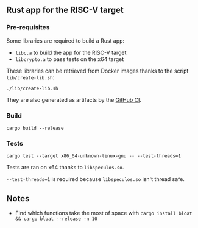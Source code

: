 ## Rust app for the RISC-V target

### Pre-requisites

Some libraries are required to build a Rust app:

- `libc.a` to build the app for the RISC-V target
- `libcrypto.a` to pass tests on the x64 target

These libraries can be retrieved from Docker images thanks to the script `lib/create-lib.sh`:

```console
./lib/create-lib.sh
```

They are also generated as artifacts by the [GitHub CI](https://github.com/LedgerHQ/app-streaming/actions/workflows/apps.yml).

### Build

```console
cargo build --release
```

### Tests

```console
cargo test --target x86_64-unknown-linux-gnu -- --test-threads=1
```

Tests are ran on x64 thanks to `libspeculos.so`.

`--test-threads=1` is required because `libspeculos.so` isn't thread safe.


## Notes

- Find which functions take the most of space with `cargo install bloat && cargo bloat --release -n 10`
